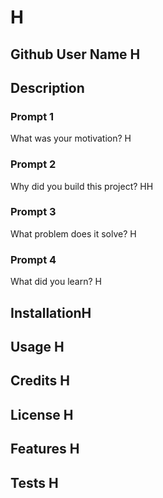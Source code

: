 # <Your-Project-Title> H
## Github User Name H
## Description 
### Prompt 1 
What was your motivation? H
### Prompt 2 
Why did you build this project? HH
### Prompt 3
What problem does it solve? H
### Prompt 4
What did you learn? H
## InstallationH
## Usage H
## Credits H
## License H
## Features H
## Tests H